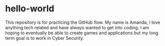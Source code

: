 # hello-world
This repository is for practicing the GitHub flow.
My name is Amanda, I love anything tech related and have always wanted to get into coding. I am hoping to eventually be able to create games and applications but my long term goal is to work in Cyber Security.
